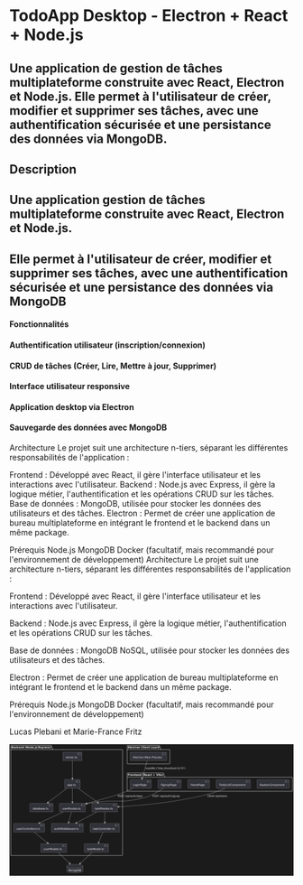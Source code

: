 # TodoApp Desktop - Electron + React + Node.js

## Une application de gestion de tâches multiplateforme construite avec React, Electron et Node.js. Elle permet à l'utilisateur de créer, modifier et supprimer ses tâches, avec une authentification sécurisée et une persistance des données via MongoDB.

## Description
## Une application  gestion de tâches multiplateforme construite avec React, Electron et Node.js.
## Elle permet à l'utilisateur de créer, modifier et supprimer ses tâches, avec une authentification sécurisée et une persistance des données via MongoDB

#### Fonctionnalités
#### Authentification utilisateur (inscription/connexion)
#### CRUD de tâches (Créer, Lire, Mettre à jour, Supprimer)
#### Interface utilisateur responsive
#### Application desktop via Electron
#### Sauvegarde des données avec MongoDB

Architecture
Le projet suit une architecture n-tiers, séparant les différentes responsabilités de l'application :

Frontend : Développé avec React, il gère l'interface utilisateur et les interactions avec l'utilisateur.
Backend : Node.js avec Express, il gère la logique métier, l'authentification et les opérations CRUD sur les tâches.
Base de données : MongoDB, utilisée pour stocker les données des utilisateurs et des tâches.
Electron : Permet de créer une application de bureau multiplateforme en intégrant le frontend et le backend dans un même package.

Prérequis
Node.js
MongoDB
Docker (facultatif, mais recommandé pour l'environnement de développement)
Architecture
Le projet suit une architecture n-tiers, séparant les différentes responsabilités de l'application :

Frontend : Développé avec React, il gère l'interface utilisateur et les interactions avec l'utilisateur.

Backend : Node.js avec Express, il gère la logique métier, l'authentification et les opérations CRUD sur les tâches.

Base de données : MongoDB NoSQL, utilisée pour stocker les données des utilisateurs et des tâches.

Electron : Permet de créer une application de bureau multiplateforme en intégrant le frontend et le backend dans un même package.

Prérequis
Node.js
MongoDB
Docker (facultatif, mais recommandé pour l'environnement de développement)

Lucas Plebani et Marie-France Fritz

![Diagramme UML](/docs/uml/architecture.png)
